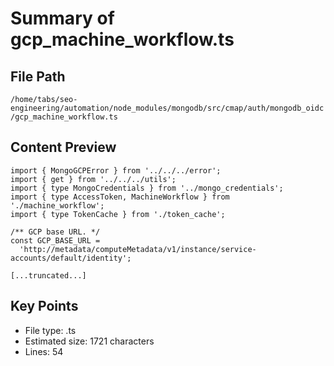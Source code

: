 # Summary of gcp_machine_workflow.ts
  
## File Path
`/home/tabs/seo-engineering/automation/node_modules/mongodb/src/cmap/auth/mongodb_oidc/gcp_machine_workflow.ts`

## Content Preview
```
import { MongoGCPError } from '../../../error';
import { get } from '../../../utils';
import { type MongoCredentials } from '../mongo_credentials';
import { type AccessToken, MachineWorkflow } from './machine_workflow';
import { type TokenCache } from './token_cache';

/** GCP base URL. */
const GCP_BASE_URL =
  'http://metadata/computeMetadata/v1/instance/service-accounts/default/identity';

[...truncated...]
```

## Key Points
- File type: .ts
- Estimated size: 1721 characters
- Lines: 54
